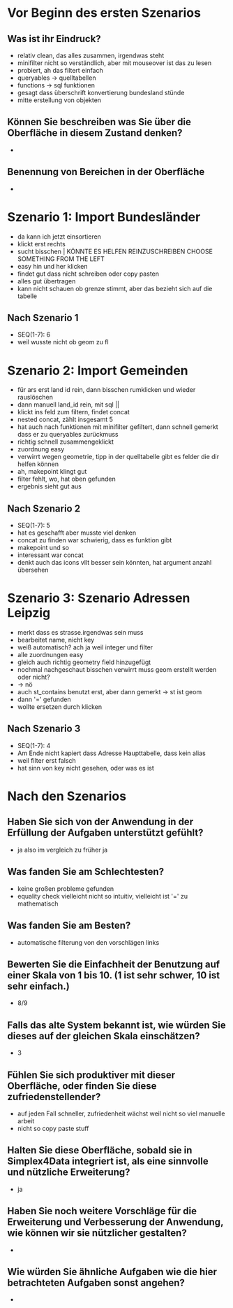 # Vor Beginn des ersten Szenarios
## Was ist ihr Eindruck?
- relativ clean, das alles zusammen, irgendwas steht
- minifilter nicht so verständlich, aber mit mouseover ist das zu lesen
- probiert, ah das filtert einfach
- queryables -> quelltabellen
- functions -> sql funktionen
- gesagt dass überschrift konvertierung bundesland stünde
- mitte erstellung von objekten

## Können Sie beschreiben was Sie über die Oberfläche in diesem Zustand denken?
- 

## Benennung von Bereichen in der Oberfläche
- 


# Szenario 1: Import Bundesländer
- da kann ich jetzt einsortieren
- klickt erst rechts
- sucht bisschen | KÖNNTE ES HELFEN REINZUSCHREIBEN CHOOSE SOMETHING FROM THE LEFT
- easy hin und her klicken
- findet gut dass nicht schreiben oder copy pasten
- alles gut übertragen
- kann nicht schauen ob grenze stimmt, aber das bezieht sich auf die tabelle

## Nach Szenario 1
- SEQ(1-7): 6
- weil wusste nicht ob geom zu fl

# Szenario 2: Import Gemeinden
- für ars erst land id rein, dann bisschen rumklicken und wieder rauslöschen
- dann manuell land_id rein, mit sql ||
- klickt ins feld zum filtern, findet concat
- nested concat, zählt insgesamt 5
- hat auch nach funktionen mit minifilter gefiltert, dann schnell gemerkt dass er zu queryables zurückmuss
- richtig schnell zusammengeklickt
- zuordnung easy
- verwirrt wegen geometrie, tipp in der quelltabelle gibt es felder die dir helfen können
- ah, makepoint klingt gut
- filter fehlt, wo, hat oben gefunden
- ergebnis sieht gut aus

## Nach Szenario 2
- SEQ(1-7): 5
- hat es geschafft aber musste viel denken
- concat zu finden war schwierig, dass es funktion gibt
- makepoint und so
- interessant war concat
- denkt auch das icons vllt besser sein könnten, hat argument anzahl übersehen

# Szenario 3: Szenario Adressen Leipzig
- merkt dass es strasse.irgendwas sein muss
- bearbeitet name, nicht key
- weiß automatisch? ach ja weil integer und filter
- alle zuordnungen easy
- gleich auch richtig geometry field hinzugefügt
- nochmal nachgeschaut bisschen verwirrt muss geom erstellt werden oder nicht?
- -> nö
- auch st_contains benutzt erst, aber dann gemerkt -> st ist geom
- dann '=' gefunden
- wollte ersetzen durch klicken


## Nach Szenario 3
- SEQ(1-7): 4
- Am Ende nicht kapiert dass Adresse Haupttabelle, dass kein alias
- weil filter erst falsch
- hat sinn von key nicht gesehen, oder was es ist


# Nach den Szenarios
## Haben Sie sich von der Anwendung in der Erfüllung der Aufgaben unterstützt gefühlt?
- ja also im vergleich zu früher ja

## Was fanden Sie am Schlechtesten?
- keine großen probleme gefunden
- equality check vielleicht nicht so intuitiv, vielleicht ist '=' zu mathematisch

## Was fanden Sie am Besten?
- automatische filterung von den vorschlägen links

## Bewerten Sie die Einfachheit der Benutzung auf einer Skala von 1 bis 10. (1 ist sehr schwer, 10 ist sehr einfach.)
- 8/9

## Falls das alte System bekannt ist, wie würden Sie dieses auf der gleichen Skala einschätzen?
- 3

## Fühlen Sie sich produktiver mit dieser Oberfläche, oder finden Sie diese zufriedenstellender?
- auf jeden Fall schneller, zufriedenheit wächst weil nicht so viel manuelle arbeit
- nicht so copy paste stuff

## Halten Sie diese Oberfläche, sobald sie in Simplex4Data integriert ist, als eine sinnvolle und nützliche Erweiterung?
- ja

## Haben Sie noch weitere Vorschläge für die Erweiterung und Verbesserung der Anwendung, wie können wir sie nützlicher gestalten?
- 

## Wie würden Sie ähnliche Aufgaben wie die hier betrachteten Aufgaben sonst angehen?
- 
